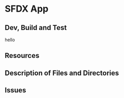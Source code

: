 # SFDX  App

## Dev, Build and Test
hello 

## Resources


## Description of Files and Directories


## Issues


